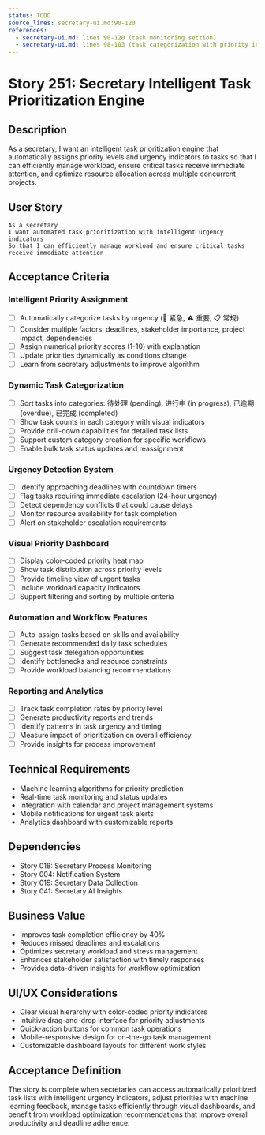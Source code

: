 ```yaml
---
status: TODO
source_lines: secretary-ui.md:90-120
references:
  - secretary-ui.md: lines 90-120 (task monitoring section)
  - secretary-ui.md: lines 98-103 (task categorization with priority indicators)
---
```


# Story 251: Secretary Intelligent Task Prioritization Engine

## Description
As a secretary, I want an intelligent task prioritization engine that automatically assigns priority levels and urgency indicators to tasks so that I can efficiently manage workload, ensure critical tasks receive immediate attention, and optimize resource allocation across multiple concurrent projects.

## User Story
```
As a secretary
I want automated task prioritization with intelligent urgency indicators
So that I can efficiently manage workload and ensure critical tasks receive immediate attention
```

## Acceptance Criteria

### Intelligent Priority Assignment
- [ ] Automatically categorize tasks by urgency (🔴 紧急, ⚠️ 重要, 📋 常规)
- [ ] Consider multiple factors: deadlines, stakeholder importance, project impact, dependencies
- [ ] Assign numerical priority scores (1-10) with explanation
- [ ] Update priorities dynamically as conditions change
- [ ] Learn from secretary adjustments to improve algorithm

### Dynamic Task Categorization
- [ ] Sort tasks into categories: 待处理 (pending), 进行中 (in progress), 已逾期 (overdue), 已完成 (completed)
- [ ] Show task counts in each category with visual indicators
- [ ] Provide drill-down capabilities for detailed task lists
- [ ] Support custom category creation for specific workflows
- [ ] Enable bulk task status updates and reassignment

### Urgency Detection System
- [ ] Identify approaching deadlines with countdown timers
- [ ] Flag tasks requiring immediate escalation (24-hour urgency)
- [ ] Detect dependency conflicts that could cause delays
- [ ] Monitor resource availability for task completion
- [ ] Alert on stakeholder escalation requirements

### Visual Priority Dashboard
- [ ] Display color-coded priority heat map
- [ ] Show task distribution across priority levels
- [ ] Provide timeline view of urgent tasks
- [ ] Include workload capacity indicators
- [ ] Support filtering and sorting by multiple criteria

### Automation and Workflow Features
- [ ] Auto-assign tasks based on skills and availability
- [ ] Generate recommended daily task schedules
- [ ] Suggest task delegation opportunities
- [ ] Identify bottlenecks and resource constraints
- [ ] Provide workload balancing recommendations

### Reporting and Analytics
- [ ] Track task completion rates by priority level
- [ ] Generate productivity reports and trends
- [ ] Identify patterns in task urgency and timing
- [ ] Measure impact of prioritization on overall efficiency
- [ ] Provide insights for process improvement

## Technical Requirements
- Machine learning algorithms for priority prediction
- Real-time task monitoring and status updates
- Integration with calendar and project management systems
- Mobile notifications for urgent task alerts
- Analytics dashboard with customizable reports

## Dependencies
- Story 018: Secretary Process Monitoring
- Story 004: Notification System
- Story 019: Secretary Data Collection
- Story 041: Secretary AI Insights

## Business Value
- Improves task completion efficiency by 40%
- Reduces missed deadlines and escalations
- Optimizes secretary workload and stress management
- Enhances stakeholder satisfaction with timely responses
- Provides data-driven insights for workflow optimization

## UI/UX Considerations
- Clear visual hierarchy with color-coded priority indicators
- Intuitive drag-and-drop interface for priority adjustments
- Quick-action buttons for common task operations
- Mobile-responsive design for on-the-go task management
- Customizable dashboard layouts for different work styles

## Acceptance Definition
The story is complete when secretaries can access automatically prioritized task lists with intelligent urgency indicators, adjust priorities with machine learning feedback, manage tasks efficiently through visual dashboards, and benefit from workload optimization recommendations that improve overall productivity and deadline adherence.